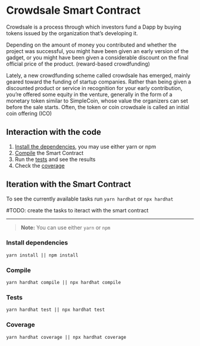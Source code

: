 # Crowdsale Smart Contract

Crowdsale is a process through which investors fund a Dapp by buying tokens issued by the organization that’s developing it. 

Depending on the amount of money you contributed and whether the project was successful, you might have been given an early version of the gadget, or you might have been given a considerable discount on the final official price of the product. (reward-based crowdfunding) 

Lately, a new crowdfunding scheme called crowdsale has emerged, mainly geared toward the funding of startup companies. Rather than being given a discounted product or service in recognition for your early contribution, you’re offered some equity in the venture, generally in the form of a monetary token similar to SimpleCoin, whose value the organizers can set before the sale starts. Often, the token or coin crowdsale is called an initial coin offering (ICO)


## Interaction with the code

1) [Install the dependencies](#install-dependencies), you may use either yarn or npm
2) [Compile](#compile) the Smart Contract
3) Run the [tests](#tests) and see the results
4) Check the [coverage](#coverage) 

## Iteration with the Smart Contract

To see the currently available tasks run `yarn hardhat` or `npx hardhat`

#TODO: create the tasks to iteract with the smart contract

---

> **Note:** You can use either `yarn` or `npm`

### Install dependencies

```shell
yarn install || npm install
```

### Compile

```shell
yarn hardhat compile || npx hardhat compile
```

### Tests

```shell
yarn hardhat test || npx hardhat test
```

### Coverage

```shell
yarn hardhat coverage || npx hardhat coverage
```